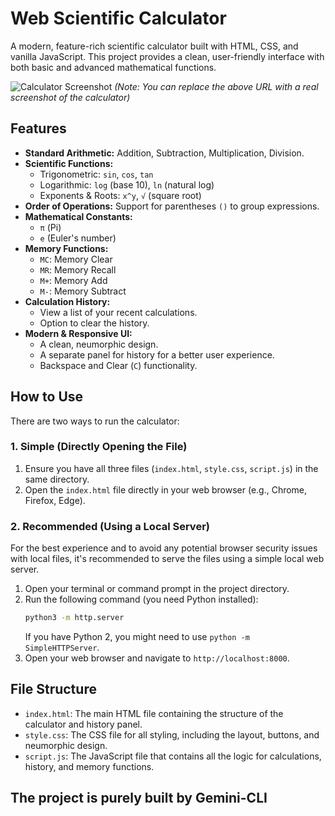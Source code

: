 # Web Scientific Calculator

A modern, feature-rich scientific calculator built with HTML, CSS, and vanilla JavaScript. This project provides a clean, user-friendly interface with both basic and advanced mathematical functions.

![Calculator Screenshot](httpss://i.imgur.com/YOUR_SCREENSHOT_URL.png) 
*(Note: You can replace the above URL with a real screenshot of the calculator)*

## Features

*   **Standard Arithmetic:** Addition, Subtraction, Multiplication, Division.
*   **Scientific Functions:**
    *   Trigonometric: `sin`, `cos`, `tan`
    *   Logarithmic: `log` (base 10), `ln` (natural log)
    *   Exponents & Roots: `x^y`, `√` (square root)
*   **Order of Operations:** Support for parentheses `()` to group expressions.
*   **Mathematical Constants:**
    *   `π` (Pi)
    *   `e` (Euler's number)
*   **Memory Functions:**
    *   `MC`: Memory Clear
    *   `MR`: Memory Recall
    *   `M+`: Memory Add
    *   `M-`: Memory Subtract
*   **Calculation History:**
    *   View a list of your recent calculations.
    *   Option to clear the history.
*   **Modern & Responsive UI:**
    *   A clean, neumorphic design.
    *   A separate panel for history for a better user experience.
    *   Backspace and Clear (`C`) functionality.

## How to Use

There are two ways to run the calculator:

### 1. Simple (Directly Opening the File)

1.  Ensure you have all three files (`index.html`, `style.css`, `script.js`) in the same directory.
2.  Open the `index.html` file directly in your web browser (e.g., Chrome, Firefox, Edge).

### 2. Recommended (Using a Local Server)

For the best experience and to avoid any potential browser security issues with local files, it's recommended to serve the files using a simple local web server.

1.  Open your terminal or command prompt in the project directory.
2.  Run the following command (you need Python installed):
    ```bash
    python3 -m http.server
    ```
    If you have Python 2, you might need to use `python -m SimpleHTTPServer`.
3.  Open your web browser and navigate to `http://localhost:8000`.

## File Structure

*   `index.html`: The main HTML file containing the structure of the calculator and history panel.
*   `style.css`: The CSS file for all styling, including the layout, buttons, and neumorphic design.
*   `script.js`: The JavaScript file that contains all the logic for calculations, history, and memory functions.

## The project is purely built by Gemini-CLI
